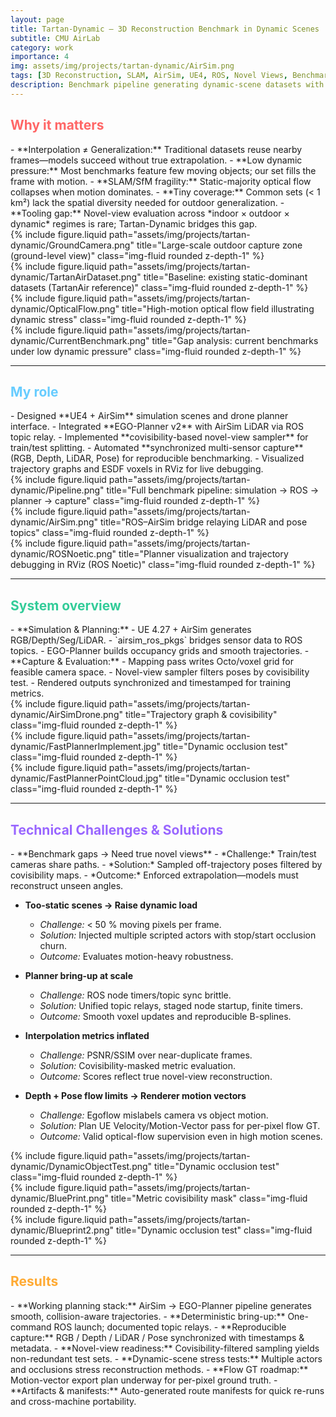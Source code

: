 ```yaml
---
layout: page
title: Tartan-Dynamic — 3D Reconstruction Benchmark in Dynamic Scenes
subtitle: CMU AirLab
category: work
importance: 4
img: assets/img/projects/tartan-dynamic/AirSim.png
tags: [3D Reconstruction, SLAM, AirSim, UE4, ROS, Novel Views, Benchmark]
description: Benchmark pipeline generating dynamic-scene datasets with true novel-view splits, synchronized simulation and planning stack, and reproducible RGB/Depth/LiDAR/pose capture.
---
```


<h2 style="color:#ff6666;">Why it matters</h2>
- **Interpolation ≠ Generalization:** Traditional datasets reuse nearby frames—models succeed without true extrapolation.  
- **Low dynamic pressure:** Most benchmarks feature few moving objects; our set fills the frame with motion.  
- **SLAM/SfM fragility:** Static-majority optical flow collapses when motion dominates.  
- **Tiny coverage:** Common sets (< 1 km²) lack the spatial diversity needed for outdoor generalization.  
- **Tooling gap:** Novel-view evaluation across *indoor × outdoor × dynamic* regimes is rare; Tartan-Dynamic bridges this gap.

<div class="row">
  <div class="col-sm mt-3">
    {% include figure.liquid 
       path="assets/img/projects/tartan-dynamic/GroundCamera.png" 
       title="Large-scale outdoor capture zone (ground-level view)" 
       class="img-fluid rounded z-depth-1" %}
  </div>
  <div class="col-sm mt-3">
    {% include figure.liquid 
       path="assets/img/projects/tartan-dynamic/TartanAirDataset.png" 
       title="Baseline: existing static-dominant datasets (TartanAir reference)" 
       class="img-fluid rounded z-depth-1" %}
  </div>
  <div class="col-sm mt-3">
    {% include figure.liquid 
       path="assets/img/projects/tartan-dynamic/OpticalFlow.png" 
       title="High-motion optical flow field illustrating dynamic stress" 
       class="img-fluid rounded z-depth-1" %}
  </div>
  <div class="col-sm mt-3">
    {% include figure.liquid 
       path="assets/img/projects/tartan-dynamic/CurrentBenchmark.png" 
       title="Gap analysis: current benchmarks under low dynamic pressure" 
       class="img-fluid rounded z-depth-1" %}
  </div>
</div>

---

<h2 style="color:#66ccff;">My role</h2>
- Designed **UE4 + AirSim** simulation scenes and drone planner interface.  
- Integrated **EGO-Planner v2** with AirSim LiDAR via ROS topic relay.  
- Implemented **covisibility-based novel-view sampler** for train/test splitting.  
- Automated **synchronized multi-sensor capture** (RGB, Depth, LiDAR, Pose) for reproducible benchmarking.  
- Visualized trajectory graphs and ESDF voxels in RViz for live debugging.

<div class="row">
  <div class="col-sm mt-3">
    {% include figure.liquid 
       path="assets/img/projects/tartan-dynamic/Pipeline.png" 
       title="Full benchmark pipeline: simulation → ROS → planner → capture" 
       class="img-fluid rounded z-depth-1" %}
  </div>
  <div class="col-sm mt-3">
    {% include figure.liquid 
       path="assets/img/projects/tartan-dynamic/AirSim.png" 
       title="ROS–AirSim bridge relaying LiDAR and pose topics" 
       class="img-fluid rounded z-depth-1" %}
  </div>
  <div class="col-sm mt-3">
    {% include figure.liquid 
       path="assets/img/projects/tartan-dynamic/ROSNoetic.png" 
       title="Planner visualization and trajectory debugging in RViz (ROS Noetic)" 
       class="img-fluid rounded z-depth-1" %}
  </div>
</div>

---

<h2 style="color:#33cc99;">System overview</h2>
- **Simulation & Planning:**  
  - UE 4.27 + AirSim generates RGB/Depth/Seg/LiDAR.  
  - `airsim_ros_pkgs` bridges sensor data to ROS topics.  
  - EGO-Planner builds occupancy grids and smooth trajectories.  
- **Capture & Evaluation:**  
  - Mapping pass writes Octo/voxel grid for feasible camera space.  
  - Novel-view sampler filters poses by covisibility test.  
  - Rendered outputs synchronized and timestamped for training metrics.

<div class="row">
  <div class="col-sm mt-3">{% include figure.liquid path="assets/img/projects/tartan-dynamic/AirSimDrone.png" title="Trajectory graph & covisibility" class="img-fluid rounded z-depth-1" %}</div>
  <div class="col-sm mt-3">{% include figure.liquid path="assets/img/projects/tartan-dynamic/FastPlannerImplement.jpg" title="Dynamic occlusion test" class="img-fluid rounded z-depth-1" %}</div>
   <div class="col-sm mt-3">{% include figure.liquid path="assets/img/projects/tartan-dynamic/FastPlannerPointCloud.jpg" title="Dynamic occlusion test" class="img-fluid rounded z-depth-1" %}</div>
</div>

---

<h2 style="color:#9966ff;">Technical Challenges & Solutions</h2>
- **Benchmark gaps → Need true novel views**  
  - *Challenge:* Train/test cameras share paths.  
  - *Solution:* Sampled off-trajectory poses filtered by covisibility maps.  
  - *Outcome:* Enforced extrapolation—models must reconstruct unseen angles.  

- **Too-static scenes → Raise dynamic load**  
  - *Challenge:* < 50 % moving pixels per frame.  
  - *Solution:* Injected multiple scripted actors with stop/start occlusion churn.  
  - *Outcome:* Evaluates motion-heavy robustness.  

- **Planner bring-up at scale**  
  - *Challenge:* ROS node timers/topic sync brittle.  
  - *Solution:* Unified topic relays, staged node startup, finite timers.  
  - *Outcome:* Smooth voxel updates and reproducible B-splines.  

- **Interpolation metrics inflated**  
  - *Challenge:* PSNR/SSIM over near-duplicate frames.  
  - *Solution:* Covisibility-masked metric evaluation.  
  - *Outcome:* Scores reflect true novel-view reconstruction.  

- **Depth + Pose flow limits → Renderer motion vectors**  
  - *Challenge:* Egoflow mislabels camera vs object motion.  
  - *Solution:* Plan UE Velocity/Motion-Vector pass for per-pixel flow GT.  
  - *Outcome:* Valid optical-flow supervision even in high motion scenes.  

<div class="row">
  <div class="col-sm mt-3">{% include figure.liquid path="assets/img/projects/tartan-dynamic/DynamicObjectTest.png" title="Dynamic occlusion test" class="img-fluid rounded z-depth-1" %}</div>
  <div class="col-sm mt-3">{% include figure.liquid path="assets/img/projects/tartan-dynamic/BluePrint.png" title="Metric covisibility mask" class="img-fluid rounded z-depth-1" %}</div>
  <div class="col-sm mt-3">{% include figure.liquid path="assets/img/projects/tartan-dynamic/Blueprint2.png" title="Dynamic occlusion test" class="img-fluid rounded z-depth-1" %}</div>
</div>

---

<h2 style="color:#ffaa33;">Results</h2>
- **Working planning stack:** AirSim → EGO-Planner pipeline generates smooth, collision-aware trajectories.  
- **Deterministic bring-up:** One-command ROS launch; documented topic relays.  
- **Reproducible capture:** RGB / Depth / LiDAR / Pose synchronized with timestamps & metadata.  
- **Novel-view readiness:** Covisibility-filtered sampling yields non-redundant test sets.  
- **Dynamic-scene stress tests:** Multiple actors and occlusions stress reconstruction methods.  
- **Flow GT roadmap:** Motion-vector export plan underway for per-pixel ground truth.  
- **Artifacts & manifests:** Auto-generated route manifests for quick re-runs and cross-machine portability.

